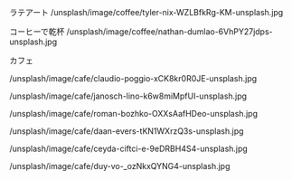 
ラテアート
/unsplash/image/coffee/tyler-nix-WZLBfkRg-KM-unsplash.jpg

コーヒーで乾杯
/unsplash/image/coffee/nathan-dumlao-6VhPY27jdps-unsplash.jpg




カフェ

/unsplash/image/cafe/claudio-poggio-xCK8kr0R0JE-unsplash.jpg

/unsplash/image/cafe/janosch-lino-k6w8miMpfUI-unsplash.jpg

/unsplash/image/cafe/roman-bozhko-OXXsAafHDeo-unsplash.jpg


/unsplash/image/cafe/daan-evers-tKN1WXrzQ3s-unsplash.jpg


/unsplash/image/cafe/ceyda-ciftci-e-9eDRBH4S4-unsplash.jpg


/unsplash/image/cafe/duy-vo-_ozNkxQYNG4-unsplash.jpg



